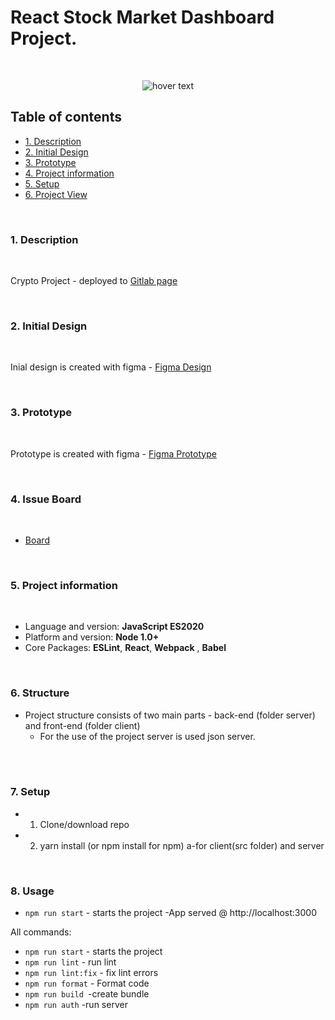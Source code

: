 # React Stock Market Dashboard Project.
<br>
<p align="center">
  <img src="https://user-images.githubusercontent.com/49935435/151591503-ae36d3d7-4c2b-402f-b6e7-36857b74932f.JPG" width="" title="hover text">  
</p>

## Table of contents
   - [1. Description](#1-description)
   - [2. Initial Design](#2-design)
   - [3. Prototype](#3-prototype)
   - [4. Project information](#4-project-information)
   - [5. Setup](#5-setup)
   - [6. Project View](#6-project-view)

<br>


### **1. Description**
<br> 

Crypto Project - deployed to <a href="https://sashot.gitlab.io/stock-market-dashboard" target="_blank">Gitlab page</a>

<br>

### **2. Initial Design**
<br>

 Inial design is created with figma - [Figma Design](https://www.figma.com/file/sHykSXnAmYuFATmZnSSmN7/StockMarket?node-id=1%3A6)

<br>

### **3. Prototype**
<br>

 Prototype is created with figma  - [Figma Prototype](https://www.figma.com/proto/sHykSXnAmYuFATmZnSSmN7/StockMarket?node-id=6%3A22&scaling=scale-down&page-id=1%3A6&starting-point-node-id=6%3A22)

<br>

### **4. Issue Board**

<br>

- [Board](https://gitlab.com/SashoT/stock-market-dashboard/-/boards)


<br>

### **5. Project information**

<br>

- Language and version: **JavaScript ES2020**
- Platform and version: **Node 1.0+**
- Core Packages:  **ESLint**,  **React**,  **Webpack** ,  **Babel**

<br>

### **6. Structure**
- Project structure consists of two main parts - back-end (folder server) and front-end (folder client)
  -  For the use of the project server is used json server.

<br>

<br>

### **7. Setup**
   - 1. Clone/download repo
   - 2. yarn install (or npm install for npm) a-for client(src folder) and server

<br>

### **8. Usage**
   - `npm run start` - starts the project -App served @ http://localhost:3000

All commands:

- `npm run start` - starts the project
- `npm run lint` - run lint
- `npm run lint:fix` - fix lint errors
- `npm run format` - Format code
- `npm run build `-create bundle
- `npm run auth` -run server
